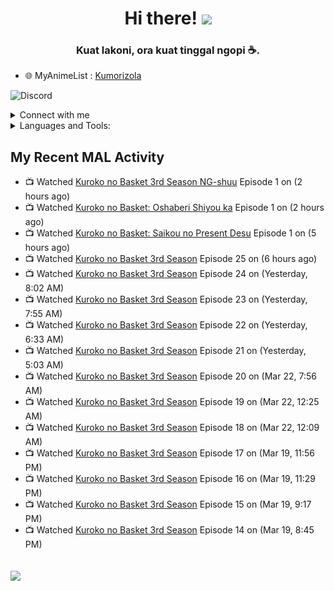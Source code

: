 <h1 align="center">Hi there! <img src="https://media.giphy.com/media/hvRJCLFzcasrR4ia7z/giphy.gif" width="25px"> </h1>
<h3 align="center">Kuat lakoni, ora kuat tinggal ngopi ☕.</h3>

- 🌐 MyAnimeList : [Kumorizola](https://myanimelist.net/animelist/Kumorizola)

![Discord](https://discord.c99.nl/widget/theme-3/761213268009943051.png)
<details>
      <summary>Connect with me</summary>
    <p align="left">
        <a href="https://www.facebook.com/kumori.hartley.1" target="blank"><img align="center"
                src="https://raw.githubusercontent.com/rahuldkjain/github-profile-readme-generator/master/src/images/icons/Social/facebook.svg"
                alt="kumori hartley" height="30" width="40" /></a>
        <a href="https://www.instagram.com/kumorizola/" target="blank"><img align="center"
                src="https://raw.githubusercontent.com/rahuldkjain/github-profile-readme-generator/master/src/images/icons/Social/instagram.svg"
                alt="kumorizola" height="30" width="40" /></a>
        <a href="https://discord.com" target="blank"><img align="center"
                src="https://raw.githubusercontent.com/rahuldkjain/github-profile-readme-generator/master/src/images/icons/Social/discord.svg"
                alt="Kumori#5882" height="30" width="40" /></a>
    </p>
</details>

<details>
    <summary align="left">Languages and Tools:</summary>
<p align="left">
      <a href="https://www.w3schools.com/css/" target="_blank">
        <img src="https://raw.githubusercontent.com/devicons/devicon/master/icons/css3/css3-original-wordmark.svg"
            alt="css3" width="40" height="40" /> </a> <a href="https://www.w3.org/html/" target="_blank"> <img
            src="https://raw.githubusercontent.com/devicons/devicon/master/icons/html5/html5-original-wordmark.svg"
            alt="html5" width="40" height="40" /> </a> <a href="https://www.java.com" target="_blank"> <img
            src="https://raw.githubusercontent.com/devicons/devicon/master/icons/java/java-original.svg" alt="java"
            width="40" height="40" /> </a> <a href="https://developer.mozilla.org/en-US/docs/Web/JavaScript"
            target="_blank"> <img
            src="https://raw.githubusercontent.com/devicons/devicon/master/icons/javascript/javascript-original.svg"
            alt="javascript" width="40" height="40" /> </a> <a href="https://nodejs.org" target="_blank"> <img
            src="https://raw.githubusercontent.com/devicons/devicon/master/icons/nodejs/nodejs-original-wordmark.svg"
            alt="nodejs" width="40" height="40" /> </a> <a href="https://www.python.org" target="_blank"> <img
            src="https://raw.githubusercontent.com/devicons/devicon/master/icons/python/python-original.svg"
            alt="python" width="40" height="40" /> </a> <a href="https://www.typescriptlang.org/" target="_blank"> <img
            src="https://raw.githubusercontent.com/devicons/devicon/master/icons/typescript/typescript-original.svg" 
            alt="typescript" width="40" height="40" /> </a> <a href="https://www.photoshop.com/en" target="_blank"> <img
            src="https://upload.wikimedia.org/wikipedia/commons/a/af/Adobe_Photoshop_CC_icon.svg" alt="photoshop" width="40" height="40"/> </a>
            <a href="https://www.adobe.com/products/premiere.html" target="_blank"> <img
            src="https://upload.wikimedia.org/wikipedia/commons/4/40/Adobe_Premiere_Pro_CC_icon.svg" alt="Premiere pro" width="40" height="40"/> </a>
            <a href="https://www.adobe.com/in/products/illustrator.html" target="_blank"> <img 
            src="https://upload.wikimedia.org/wikipedia/commons/f/fb/Adobe_Illustrator_CC_icon.svg" alt="illustrator" width="40" height="40"/> </a>
      
 </details>
 
 <h2> My Recent MAL Activity</h2>
<!-- MAL_ACTIVITY:start -->

- 📺 Watched [Kuroko no Basket 3rd Season NG-shuu](https://MyAnimeList.net/anime.php?id=30311) Episode 1 on (2 hours ago)
- 📺 Watched [Kuroko no Basket: Oshaberi Shiyou ka](https://MyAnimeList.net/anime.php?id=34784) Episode 1 on (2 hours ago)
- 📺 Watched [Kuroko no Basket: Saikou no Present Desu](https://MyAnimeList.net/anime.php?id=31051) Episode 1 on (5 hours ago)
- 📺 Watched [Kuroko no Basket 3rd Season](https://MyAnimeList.net/anime.php?id=24415) Episode 25 on (6 hours ago)
- 📺 Watched [Kuroko no Basket 3rd Season](https://MyAnimeList.net/anime.php?id=24415) Episode 24 on (Yesterday, 8:02 AM)
- 📺 Watched [Kuroko no Basket 3rd Season](https://MyAnimeList.net/anime.php?id=24415) Episode 23 on (Yesterday, 7:55 AM)
- 📺 Watched [Kuroko no Basket 3rd Season](https://MyAnimeList.net/anime.php?id=24415) Episode 22 on (Yesterday, 6:33 AM)
- 📺 Watched [Kuroko no Basket 3rd Season](https://MyAnimeList.net/anime.php?id=24415) Episode 21 on (Yesterday, 5:03 AM)
- 📺 Watched [Kuroko no Basket 3rd Season](https://MyAnimeList.net/anime.php?id=24415) Episode 20 on (Mar 22, 7:56 AM)
- 📺 Watched [Kuroko no Basket 3rd Season](https://MyAnimeList.net/anime.php?id=24415) Episode 19 on (Mar 22, 12:25 AM)
- 📺 Watched [Kuroko no Basket 3rd Season](https://MyAnimeList.net/anime.php?id=24415) Episode 18 on (Mar 22, 12:09 AM)
- 📺 Watched [Kuroko no Basket 3rd Season](https://MyAnimeList.net/anime.php?id=24415) Episode 17 on (Mar 19, 11:56 PM)
- 📺 Watched [Kuroko no Basket 3rd Season](https://MyAnimeList.net/anime.php?id=24415) Episode 16 on (Mar 19, 11:29 PM)
- 📺 Watched [Kuroko no Basket 3rd Season](https://MyAnimeList.net/anime.php?id=24415) Episode 15 on (Mar 19, 9:17 PM)
- 📺 Watched [Kuroko no Basket 3rd Season](https://MyAnimeList.net/anime.php?id=24415) Episode 14 on (Mar 19, 8:45 PM)

<!-- MAL_ACTIVITY:end -->

  
<h2 align="left"> <img src="https://media.discordapp.net/attachments/918405470073520168/919220018355523584/ezgif.com-gif-maker_1.gif">
